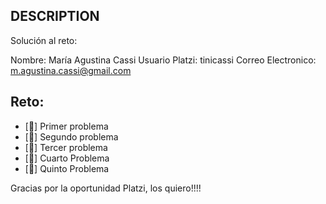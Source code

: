 ## DESCRIPTION

Solución al reto: 

Nombre: María Agustina Cassi
Usuario Platzi: tinicassi
Correo Electronico: m.agustina.cassi@gmail.com

## Reto:

- [💚] Primer problema
- [💚] Segundo problema
- [💚] Tercer problema
- [💚] Cuarto Problema
- [💚] Quinto Problema

Gracias por la oportunidad Platzi, los quiero!!!! 
